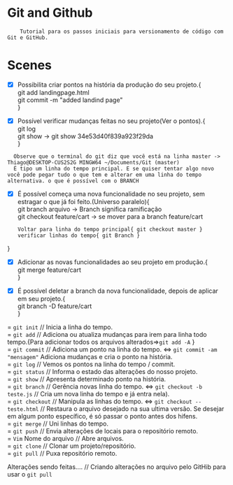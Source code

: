 # Git and Github
        Tutorial para os passos iniciais para versionamento de código com Git e GitHub.
# Scenes
- [X]  Possibilita criar pontos na história da produção do seu projeto.{<br>
        git add landingpage.html<br>
        git commit -m "added landind page"<br>
}

- [x]  Possível verificar mudanças feitas no seu projeto(Ver o pontos).{<br>
        git log<br>
        git show -> git show 34e53d40f839a923f29da<br>
}

`  Observe que o terminal do git diz que você está na linha master -> Thiago@DESKTOP-CUS2S2G MINGW64 ~/Documents/Git (master)`  
`   É tipo um linha do tempo principal. E se quiser tentar algo novo você pode pegar tudo o que tem e alterar em uma linha do tempo alternativa. o que é possível com o BRANCH `

- [X] É possível começa uma nova funcionalidade no seu projeto, sem estragar o que já foi feito.(Universo paralelo){<br>
     git branch arquivo -> Branch significa ramificação  <br>
     git checkout feature/cart -> se mover para a branch feature/cart<br>
     
     ` Voltar para linha do tempo principal{ git checkout master } `
     ` verificar linhas do tempo{ git Branch } `

}
- [X] Adicionar as novas funcionalidades ao seu projeto em produção.{<br> git merge feature/cart<br> }

- [X] É possível deletar a branch da nova funcionalidade, depois de aplicar em seu projeto.{ <br> git branch -D feature/cart<br> }

= ` git init ` // Inicia a linha do tempo.<br>
= ` git add ` // Adiciona ou atualiza mudanças para irem para linha todo tempo.{Para adicionar todos os arquivos alterados=>`git add -A` }<br>
= ` git commit ` // Adiciona um ponto na linha do tempo. <=> ` git commit -am "mensagem" ` Adiciona mudanças e cria o ponto na história.<br>
= ` git log ` // Vemos os pontos na linha do tempo / commit.<br>
= ` git status ` // Informa o estado das alterações do nosso projeto.<br>
= ` git show ` // Apresenta determinado ponto na história.<br>
= ` git branch ` // Gerência novas linha do tempo. <=> `git checkout -b teste.js` // Cria um nova linha do tempo e já entra nela).<br>
= ` git checkout ` // Manipula as linhas do tempo. <=> `git checkout -- teste.html` // Restaura o arquivo desejado na sua ultima versão. Se desejar em algum ponto específico, é só passar o ponto antes dos hifens.<br> 
= ` git merge ` // Uni linhas do tempo.<br>
= ` git push ` // Envia alterações de locais para o repositório remoto.<br>
= ` Vim ` Nome do arquivo  // Abre arquivos.<br>
= ` git clone ` // Clonar um projeto/repositório.<br>
= ` git pull ` // Puxa repositório remoto.<br>

Alterações sendo feitas....
// Criando alterações no arquivo pelo GitHib para usar o `git pull` 




